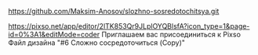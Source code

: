 https://github.com/Maksim-Anosov/slozhno-sosredotochitsya.git

https://pixso.net/app/editor/2lTK853Qr9JLplOYQBlsfA?icon_type=1&page-id=0%3A1&editMode=coder Приглашаем вас присоединиться к Pixso Файл дизайна  "#6 Сложно сосредоточиться (Copy)"

<!-- Использовал этот редактор, вместо платной фигмы. Не знаю можно так или нет -->